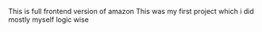This is full frontend version of amazon 
This was my first project which i did mostly myself logic wise 
